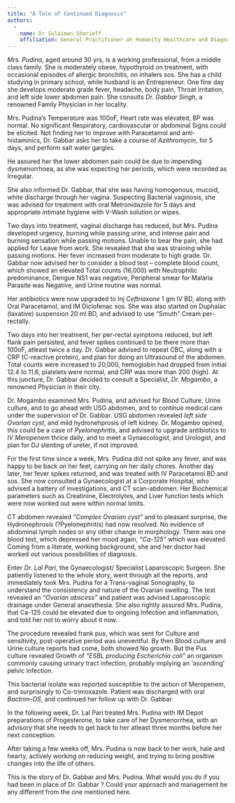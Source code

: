 ```yaml
---
title: "A Tale of Continued Diagnosis"
authors:
  -
    name: Dr Sulaiman Sharieff
    affiliation: General Practitioner at Humanity Healthcare and Diagnostics, Tinfactory, Bengaluru (sulaiman94@yahoo.co.in)
---
```


*Mrs. Pudina*, aged around 30 yrs, is a working professional, from a middle class family. She is moderately obese, hypothyroid on treatment, with occasional episodes of allergic bronchitis, on inhalers sos. She has a child studying in primary school, while husband is an Entrepreneur. One fine day she develops moderate grade fever, headache, body pain, Throat irritation, and left side lower abdomen pain. She consults *Dr. Gabbar Singh*, a renowned Family Physician in her locality.

Mrs. Pudina’s Temperature was 100oF, Heart rate was elevated, BP was normal. No significant Respiratory, cardiovascular or abdominal Signs could be elicited. Not finding her to improve with Paracetamol and anti-histaminics, Dr. Gabbar asks her to take a course of *Azithromycin*, for 5 days, and perform salt water gargles.

He assured her the lower abdomen pain could be due to impending dysmenorrhoea, as she was expecting her periods, which were recorded as Irregular.

She also informed Dr. Gabbar, that she was having homogenous, mucoid, white discharge through her vagina. Suspecting Bacterial vaginosis, she was advised for treatment with oral Metronidazole for 5 days and appropriate intimate hygiene with V-Wash solution or wipes.

Two days into treatment, vaginal discharge has reduced, but Mrs. Pudina developed urgency, burning while passing urine, and intense pain and burning sensation while passing motions. Unable to bear the pain, she had applied for Leave from work. She revealed that she was straining while passing motions. Her fever increased from moderate to high grade. Dr. Gabbar now advised her to consider a blood test – complete blood count, which showed an elevated Total counts (16,000) with Neutrophilic predominance, Dengue NS1 was negative, Peripheral smear for Malaria Parasite was Negative, and Urine routine was normal.

Her antibiotics were now upgraded to Inj *Ceftriaxone* 1 gm IV BD, along with Oral Paracetamol, and IM Diclofenac sos. She was also started on Duphalac (laxative) suspension 20 ml BD, and advised to use “Smuth” Cream per-rectally.

Two days into her treatment, her per-rectal symptoms reduced, but left flank pain persisted, and fever spikes continued to be there more than 100oF, atleast twice a day. Dr. Gabbar advised to repeat CBC, along with a CRP (C-reactive protein), and plan for doing an Ultrasound of the abdomen. Total counts were increased to 20,000, hemoglobin had dropped from initial 12.4 to 11.6, platelets were normal, and CRP was more than 200 (high). At this juncture, Dr. Gabbar decided to consult a Specialist, *Dr. Mogambo*, a renowned Physician in their city.

Dr. Mogambo examined Mrs. Pudina, and advised for Blood Culture, Urine culture, and to go ahead with USG abdomen, and to continue medical care under the supervision of Dr. Gabbar. USG abdomen revealed *left side Ovarian cyst*, and mild hydronehprosis of left kidney. Dr. Mogambo opined, this could be a case of *Pyelonephritis*, and advised to upgrade antibiotics to *IV Meropenem* thrice daily, and to meet a Gynaecologist, and Urologist, and plan for DJ stenting of ureter, if not improved.

For the first time since a week, Mrs. Pudina did not spike any fever, and was happy to be back on her feet, carrying on her daily chores. Another day later, her fever spikes returned, and was treated with IV Paracetamol BD and sos. She now consulted a Gynaecologist at a Corporate Hospital, who advised a battery of investigations, and CT scan-abdomen. Her Biochemical parameters such as Creatinine, Electrolytes, and Liver function tests which were now worked out were within normal limits.

CT abdomen revealed *“Complex Ovarian cyst”* and to pleasant surprise, the Hydronephrosis (?Pyelonephritis) had now resolved. No evidence of abdominal lymph nodes or any other change in morphology. There was one blood test, which depressed her mood again, *“Ca-125”* which was elevated. Coming from a literate, working background, she and her doctor had worked out various possibilities of diagnosis.

Enter *Dr. Lal Pari*, the Gynaecologist/ Specialist Laparoscopic Surgeon. She patiently listened to the whole story, went through all the reports, and immediately took Mrs. Pudina for a Trans-vaginal Sonography, to understand the consistency and nature of the Ovarian swelling. The test revealed an *“Ovarian abscess”* and patient was advised Laparoscopic drainage under General anaesthesia. She also rightly assured Mrs. Pudina, that Ca-125 could be elevated due to ongoing Infection and inflammation, and told her not to worry about it now.

The procedure revealed frank pus, which was sent for Culture and sensitivity, post-operative period was uneventful. By then Blood culture and Urine culture reports had come, both showed No growth. But the Pus culture revealed Growth of *“ESBL producing Escherichia coli”* an organism commonly causing urinary tract infection, probably implying an ‘ascending’ pelvic infection.

This bacterial isolate was reported susceptible to the action of Meropenem, and surprisingly to Co-trimoxazole. Patient was discharged with oral *Bactrim-DS*, and continued her follow up with Dr. Gabbar.

In the following week, Dr. Lal Pari treated Mrs. Pudina with IM Depot preparations of Progesterone, to take care of her Dysmenorrhea, with an advisory that she needs to get back to her atleast three months before her next conception.

After taking a few weeks off, Mrs. Pudina is now back to her work, hale and hearty, actively working on reducing weight, and trying to bring positive changes into the life of others.

This is the story of Dr. Gabbar and Mrs. Pudina. What would you do if you had been in place of Dr. Gabbar ? Could your approach and management be any different from the one mentioned here.

